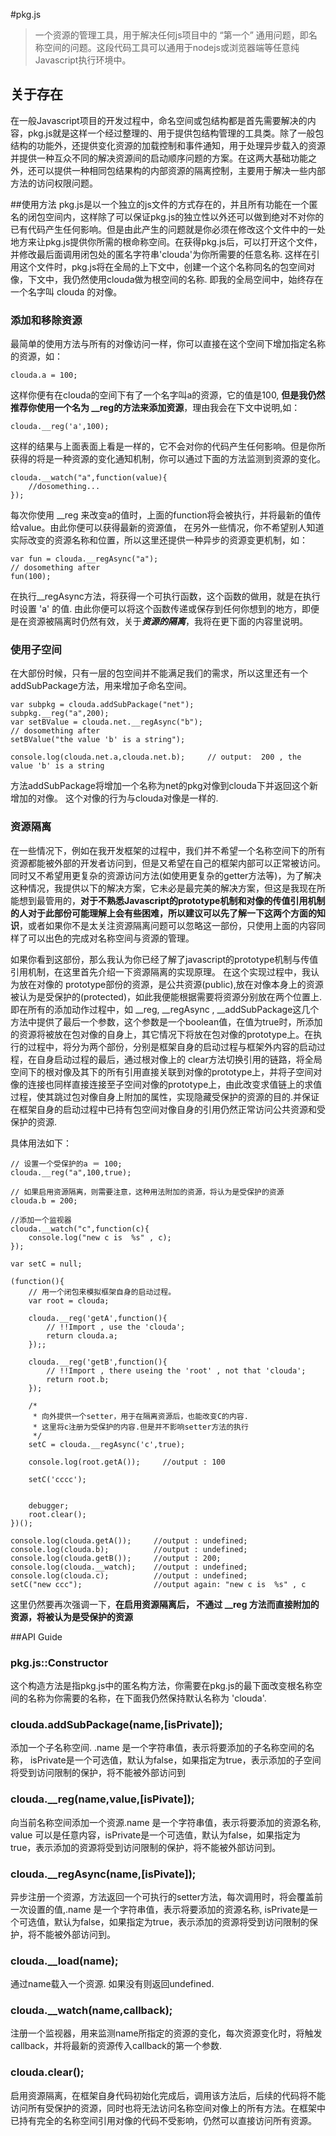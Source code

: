 #pkg.js

>一个资源的管理工具，用于解决任何js项目中的 “第一个” 通用问题，即名称空间的问题。这段代码工具可以通用于nodejs或浏览器端等任意纯Javascript执行环境中。

## 关于存在
在一般Javascript项目的开发过程中，命名空间或包结构都是首先需要解决的内容，pkg.js就是这样一个经过整理的、用于提供包结构管理的工具类。除了一般包结构的功能外，还提供变化资源的加载控制和事件通知，用于处理异步载入的资源并提供一种互众不同的解决资源间的启动顺序问题的方案。在这两大基础功能之外，还可以提供一种相同包结果构的内部资源的隔离控制，主要用于解决一些内部方法的访问权限问题。

##使用方法
pkg.js是以一个独立的js文件的方式存在的，并且所有功能在一个匿名的闭包空间内，这样除了可以保证pkg.js的独立性以外还可以做到绝对不对你的已有代码产生任何影响。但是由此产生的问题就是你必须在修改这个文件中的一处地方来让pkg.js提供你所需的根命称空间。在获得pkg.js后，可以打开这个文件，并修改最后面调用闭包处的匿名字符串'clouda'为你所需要的任意名称. 这样在引用这个文件时，pkg.js将在全局的上下文中，创建一个这个名称同名的包空间对像，下文中，我仍然使用clouda做为根空间的名称. 即我的全局空间中，始终存在一个名字叫 clouda 的对像。

### 添加和移除资源
最简单的使用方法与所有的对像访问一样，你可以直接在这个空间下增加指定名称的资源，如：

	clouda.a = 100;

这样你便有在clouda的空间下有了一个名字叫a的资源，它的值是100, **但是我仍然推荐你使用一个名为 \_\_reg的方法来添加资源**，理由我会在下文中说明,如：

	clouda.__reg('a',100);

这样的结果与上面表面上看是一样的，它不会对你的代码产生任何影响。但是你所获得的将是一种资源的变化通知机制，你可以通过下面的方法监测到资源的变化。

	clouda.__watch("a",function(value){
		//dosomething...
	});

每次你使用 __reg 来改变a的值时，上面的function将会被执行，并将最新的值传给value。由此你便可以获得最新的资源值， 在另外一些情况，你不希望别人知道实际改变的资源名称和位置，所以这里还提供一种异步的资源变更机制，如：

	var fun = clouda.__regAsync("a");
	// dosomething after
	fun(100);

在执行__regAsync方法，将获得一个可执行函数，这个函数的做用，就是在执行时设置 'a' 的值. 由此你便可以将这个函数传递或保存到任何你想到的地方，即便是在资源被隔离时仍然有效，关于***资源的隔离***，我将在更下面的内容里说明。 

### 使用子空间

在大部份时候，只有一层的包空间并不能满足我们的需求，所以这里还有一个addSubPackage方法，用来增加子命名空间。

	var subpkg = clouda.addSubPackage("net");
	subpkg.__reg("a",200);
	var setBValue = clouda.net.__regAsync("b");
	// dosomething after
	setBValue("the value 'b' is a string");
	
	console.log(clouda.net.a,clouda.net.b);		// output:  200 , the value 'b' is a string

方法addSubPackage将增加一个名称为net的pkg对像到clouda下并返回这个新增加的对像。 这个对像的行为与clouda对像是一样的.

### 资源隔离

在一些情况下，例如在我开发框架的过程中，我们并不希望一个名称空间下的所有资源都能被外部的开发者访问到，但是又希望在自己的框架内部可以正常被访问。同时又不希望用更复杂的资源访问方法(如使用更复杂的getter方法等)，为了解决这种情况，我提供以下的解决方案，它未必是最完美的解决方案，但这是我现在所能想到最管用的，**对于不熟悉Javascript的prototype机制和对像的传值引用机制的人对于此部份可能理解上会有些困难，所以建议可以先了解一下这两个方面的知识**，或者如果你不是太关注资源隔离问题可以忽略这一部份，只使用上面的内容同样了可以出色的完成对名称空间与资源的管理。

如果你看到这部份，那么我认为你已经了解了javascript的prototype机制与传值引用机制，在这里首先介绍一下资源隔离的实现原理。
在这个实现过程中，我认为放在对像的 prototype部份的资源，是公共资源(public),放在对像本身上的资源被认为是受保护的(protected)，如此我便能根据需要将资源分别放在两个位置上.即在所有的添加动作过程中，如 \_\_reg, \_\_regAsync , \_\_addSubPackage这几个方法中提供了最后一个参数，这个参数是一个boolean值，在值为true时，所添加的资源将被放在包对像的自身上，其它情况下将放在包对像的prototype上。在执行的过程中，将分为两个部份，分别是框架自身的启动过程与框架外内容的启动过程，在自身启动过程的最后，通过根对像上的 clear方法切换引用的链路，将全局空间下的根对像及其下的所有引用直接关联到对像的prototype上，并将子空间对像的连接也同样直接连接至子空间对像的prototype上，由此改变求值链上的求值过程，使其跳过包对像自身上附加的属性，实现隐藏受保护的资源的目的.并保证在框架自身的启动过程中已持有包空间对像自身的引用仍然正常访问公共资源和受保护的资源.

具体用法如下：
	
	
	// 设置一个受保护的a ＝ 100;
	clouda.__reg("a",100,true);
	
	// 如果启用资源隔离，则需要注意，这种用法附加的资源，将认为是受保护的资源
	clouda.b = 200;
	
	//添加一个监视器
	clouda.__watch("c",function(c){
	    console.log("new c is  %s" , c);
	});
	
	var setC = null;
	
	(function(){
	    // 用一个闭包来模拟框架自身的启动过程。
	    var root = clouda;
	
	    clouda.__reg('getA',function(){
	        // !!Import , use the 'clouda';
	        return clouda.a;
	    });;
	    
	    clouda.__reg('getB',function(){
	        // !!Import , there useing the 'root' , not that 'clouda';
	        return root.b;            
	    });
	    
		/*
		 * 向外提供一个setter，用于在隔离资源后，也能改变C的内容. 
		 * 这里将c注册为受保护的内容.但是并不影响setter方法的执行
		 */ 
	    setC = clouda.__regAsync('c',true);
	
	    console.log(root.getA());     //output : 100
	    
	    setC('cccc');
	    
	    
	    debugger;
	    root.clear();
	})();
	
	console.log(clouda.getA());     //output : undefined;
	console.log(clouda.b);          //output : undefined;
	console.log(clouda.getB());     //output : 200;
	console.log(clouda.__watch);    //output : undefined;
	console.log(clouda.c);    		//output : undefined;
	setC("new ccc");                //output again: "new c is  %s" , c

这里仍然要再次强调一下，**在启用资源隔离后， 不通过 \_\_reg 方法而直接附加的资源，将被认为是受保护的资源**  

##API Guide

### pkg.js::Constructor
这个构造方法是指pkg.js中的匿名构方法，你需要在pkg.js的最下面改变根名称空间的名称为你需要的名称，在下面我仍然保持默认名称为 'clouda'.

### clouda.addSubPackage(name,[isPrivate]);
添加一个子名称空间. .name 是一个字符串值，表示将要添加的子名称空间的名称， isPrivate是一个可选值，默认为false，如果指定为true，表示添加的子空间将受到访问限制的保护，将不能被外部访问到 

### clouda.__reg(name,value,[isPivate]);
向当前名称空间添加一个资源.name 是一个字符串值，表示将要添加的资源名称, value 可以是任意内容，isPrivate是一个可选值，默认为false，如果指定为true，表示添加的资源将受到访问限制的保护，将不能被外部访问到。

### clouda.__regAsync(name,[isPivate]);
异步注册一个资源，方法返回一个可执行的setter方法，每次调用时，将会覆盖前一次设置的值,.name 是一个字符串值，表示将要添加的资源名称, isPrivate是一个可选值，默认为false，如果指定为true，表示添加的资源将受到访问限制的保护，将不能被外部访问到。

### clouda.__load(name);
通过name载入一个资源. 如果没有则返回undefined. 

### clouda.__watch(name,callback);
注册一个监视器，用来监测name所指定的资源的变化，每次资源变化时，将触发callback，并将最新的资源传入callback的第一个参数.

### clouda.clear();
启用资源隔离，在框架自身代码初始化完成后，调用该方法后，后续的代码将不能访问所有受保护的资源，同时也将无法访问名称空间对像上的所有方法。在框架中已持有完全的名称空间引用对像的代码不受影响，仍然可以直接访问所有资源。



